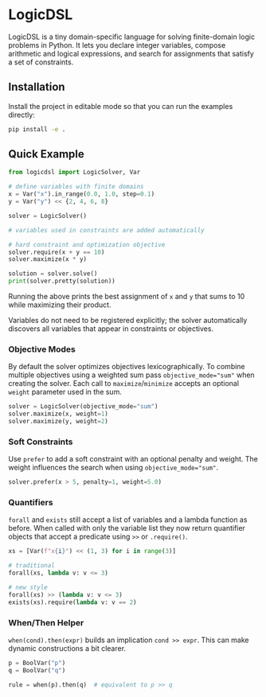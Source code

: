 # LogicDSL

LogicDSL is a tiny domain-specific language for solving finite-domain logic problems in Python. It lets you declare integer variables, compose arithmetic and logical expressions, and search for assignments that satisfy a set of constraints.

## Installation

Install the project in editable mode so that you can run the examples directly:

```bash
pip install -e .
```

## Quick Example

```python
from logicdsl import LogicSolver, Var

# define variables with finite domains
x = Var("x").in_range(0.0, 1.0, step=0.1)
y = Var("y") << {2, 4, 6, 8}

solver = LogicSolver()

# variables used in constraints are added automatically

# hard constraint and optimization objective
solver.require(x + y == 10)
solver.maximize(x * y)

solution = solver.solve()
print(solver.pretty(solution))
```

Running the above prints the best assignment of `x` and `y` that sums to 10 while maximizing their product.

Variables do not need to be registered explicitly; the solver automatically discovers all variables that appear in constraints or objectives.

### Objective Modes

By default the solver optimizes objectives lexicographically.  To combine
multiple objectives using a weighted sum pass ``objective_mode="sum"`` when
creating the solver.  Each call to ``maximize``/``minimize`` accepts an optional
``weight`` parameter used in the sum.

```python
solver = LogicSolver(objective_mode="sum")
solver.maximize(x, weight=1)
solver.maximize(y, weight=2)
```

### Soft Constraints

Use `prefer` to add a soft constraint with an optional penalty and weight. The
weight influences the search when using `objective_mode="sum"`.

```python
solver.prefer(x > 5, penalty=1, weight=5.0)
```

### Quantifiers

`forall` and `exists` still accept a list of variables and a lambda
function as before.  When called with only the variable list they now
return quantifier objects that accept a predicate using `>>` or
`.require()`.

```python
xs = [Var(f"x{i}") << (1, 3) for i in range(3)]

# traditional
forall(xs, lambda v: v <= 3)

# new style
forall(xs) >> (lambda v: v <= 3)
exists(xs).require(lambda v: v == 2)
```

### When/Then Helper

``when(cond).then(expr)`` builds an implication ``cond >> expr``.  This can make
dynamic constructions a bit clearer.

```python
p = BoolVar("p")
q = BoolVar("q")

rule = when(p).then(q)  # equivalent to p >> q
```

